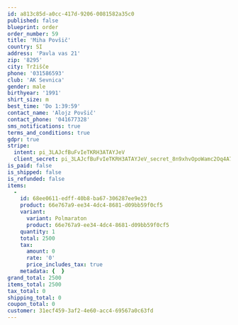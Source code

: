 ```yaml
---
id: a813c85d-a0cc-417d-9206-0081582a35c0
published: false
blueprint: order
order_number: 59
title: 'Miha Povšič'
country: SI
address: 'Pavla vas 21'
zip: '8295'
city: Tržišče
phone: '031586593'
club: 'AK Sevnica'
gender: male
birthyear: '1991'
shirt_size: m
best_time: 'Do 1:39:59'
contact_name: 'Alojz Povšič'
contact_phone: '041677328'
sms_notifications: true
terms_and_conditions: true
gdpr: true
stripe:
  intent: pi_3LAJcfBuFvIeTKRH3ATAYJeV
  client_secret: pi_3LAJcfBuFvIeTKRH3ATAYJeV_secret_8n9xhvOpoWamc2Oq4A7hLxIcX
is_paid: false
is_shipped: false
is_refunded: false
items:
  -
    id: 68ee0611-edff-40b8-ba67-306287ee9e23
    product: 66e767a9-ee34-4dc4-8681-d09bb59f0cf5
    variant:
      variant: Polmaraton
      product: 66e767a9-ee34-4dc4-8681-d09bb59f0cf5
    quantity: 1
    total: 2500
    tax:
      amount: 0
      rate: '0'
      price_includes_tax: true
    metadata: {  }
grand_total: 2500
items_total: 2500
tax_total: 0
shipping_total: 0
coupon_total: 0
customer: 31ecf459-3af2-4e60-acc4-69567a0c63fd
---
```

